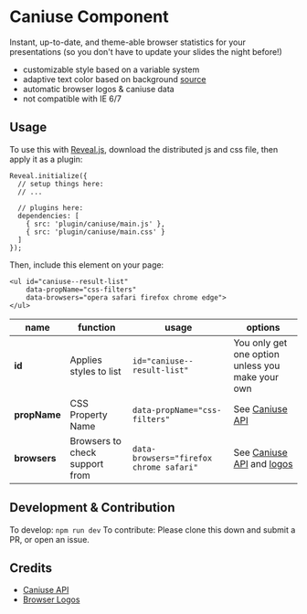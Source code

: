 # Caniuse Component

Instant, up-to-date, and theme-able browser statistics for your presentations (so you don't have to update your slides the night before!)

- customizable style based on a variable system
- adaptive text color based on background [source](http://codepen.io/una/pen/oXgRYz)
- automatic browser logos & caniuse data
- not compatible with IE 6/7

## Usage

To use this with [Reveal.js](#), download the distributed js and css file, then apply it as a plugin:

```
Reveal.initialize({
  // setup things here:
  // ...

  // plugins here:
  dependencies: [
    { src: 'plugin/caniuse/main.js' },
    { src: 'plugin/caniuse/main.css' }
  ]
});
```

Then, include this element on your page:

```
<ul id="caniuse--result-list"
    data-propName="css-filters"
    data-browsers="opera safari firefox chrome edge">
</ul>
```

| name | function | usage | options |
|--- |--- |--- |--- |
| **id** | Applies styles to list | `id="caniuse--result-list"` | You only get one option unless you make your own |
| **propName** | CSS Property Name | `data-propName="css-filters"` | See [Caniuse API](https://github.com/nyalab/caniuse-api) |
| **browsers** | Browsers to check support from | `data-browsers="firefox chrome safari"`  | See [Caniuse API](https://github.com/nyalab/caniuse-api) and [logos ](https://github.com/alrra/browser-logos) |


## Development & Contribution

To develop: `npm run dev`
To contribute: Please clone this down and submit a PR, or open an issue.

## Credits

- [Caniuse API](https://github.com/nyalab/caniuse-api)
- [Browser Logos](https://github.com/alrra/browser-logos/)
